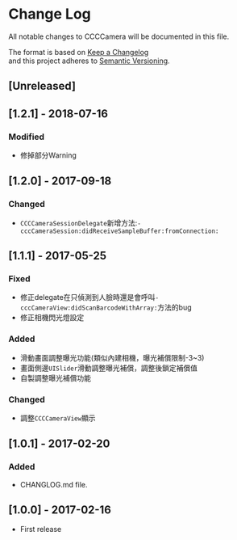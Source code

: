 # Change Log
All notable changes to CCCCamera will be documented in this file.

The format is based on [Keep a Changelog](http://keepachangelog.com/) <br>
and this project adheres to [Semantic Versioning](http://semver.org/).

## [Unreleased]

## [1.2.1] - 2018-07-16
### Modified
- 修掉部分Warning

## [1.2.0] - 2017-09-18
### Changed
- `CCCCameraSessionDelegate`新增方法:`-cccCameraSession:didReceiveSampleBuffer:fromConnection:`

## [1.1.1] - 2017-05-25
### Fixed
- 修正delegate在只偵測到人臉時還是會呼叫`-cccCameraView:didScanBarcodeWithArray:`方法的bug
- 修正相機閃光燈設定

### Added
- 滑動畫面調整曝光功能(類似內建相機，曝光補償限制-3~3)
- 畫面側邊`UISlider`滑動調整曝光補償，調整後鎖定補償值
- 自製調整曝光補償功能

### Changed
- 調整`CCCCameraView`顯示

## [1.0.1] - 2017-02-20
### Added
- CHANGLOG.md file.

## [1.0.0] - 2017-02-16
- First release
